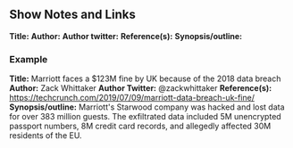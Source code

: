 ## Show Notes and Links

**Title:**
**Author:**
**Author twitter:** 
**Reference(s):**
**Synopsis/outline:**

### Example

**Title:** Marriott faces a $123M fine by UK because of the 2018 data breach
**Author:** Zack Whittaker
**Author Twitter:** @zackwhittaker
**Reference(s):** https://techcrunch.com/2019/07/09/marriott-data-breach-uk-fine/
**Synopsis/outline:**
Marriott's Starwood company was hacked and lost data for over 383 million guests. The exfiltrated data included 5M unencrypted passport numbers, 8M credit card records, and allegedly affected 30M residents of the EU.
